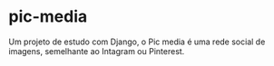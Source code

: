 # pic-media
 Um projeto de estudo com Django, o Pic media é uma rede social de imagens, semelhante ao Intagram ou Pinterest.
